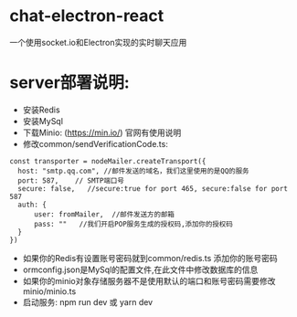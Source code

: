 # chat-electron-react
一个使用socket.io和Electron实现的实时聊天应用


# server部署说明:
  * 安装Redis
  * 安装MySql
  * 下载Minio: (https://min.io/) 官网有使用说明
  * 修改common/sendVerificationCode.ts:
  ```
  const transporter = nodeMailer.createTransport({
    host: "smtp.qq.com", //邮件发送的域名，我们这里使用的是QQ的服务
    port: 587,    // SMTP端口号
    secure: false,   //secure:true for port 465, secure:false for port 587
    auth: {
        user: fromMailer,  //邮件发送方的邮箱
        pass: ""   //我们开启POP服务生成的授权码,添加你的授权码
    }
})
```

* 如果你的Redis有设置账号密码就到common/redis.ts 添加你的账号密码
* ormconfig.json是MySql的配置文件,在此文件中修改数据库的信息
* 如果你的minio对象存储服务器不是使用默认的端口和账号密码需要修改minio/minio.ts
* 启动服务: npm run dev 或 yarn dev
